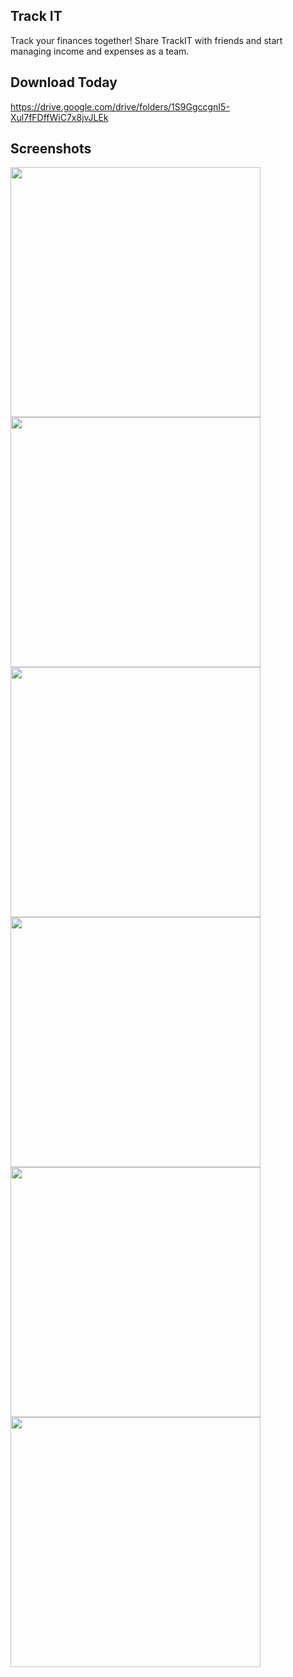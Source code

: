 ## Track IT

Track your finances together! Share TrackIT with friends and start managing income and expenses as a team.

## Download Today
https://drive.google.com/drive/folders/1S9GgccgnI5-Xul7fFDffWiC7x8jvJLEk

## Screenshots

<img src="https://github.com/user-attachments/assets/3f4e8175-9c11-458a-8d93-fb359f1d1e7d" height='400px' />

<img src="https://github.com/user-attachments/assets/67212498-34cf-4155-b62b-3bb33ed414f1" height='400px' />

<img src="https://github.com/user-attachments/assets/61b9e735-130a-4ed2-bd05-0e84cfd09dd3" height='400px' />

<img src="https://github.com/user-attachments/assets/a21ad525-d7bd-4cbd-af2a-ec7c3e5ae036" height='400px' />

<img src="https://github.com/user-attachments/assets/3a664ec0-af5a-4c1f-8f3d-c5f99ed64f26" height='400px' />

<img src="https://github.com/user-attachments/assets/072a6532-e42b-4f2d-9c00-fffb52637f30" height='400px' />

